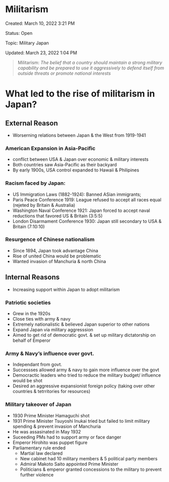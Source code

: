 # Militarism

Created: March 10, 2022 3:21 PM

Status: Open

Topic: Military Japan

Updated: March 23, 2022 1:04 PM

> Militarism:
> *The belief that a country should maintain a strong military capability and be prepared to use it aggressively to defend itself from outside threats or promote national interests*

# What led to the rise of militarism in Japan?

## External Reason

- Worserning relations between Japan & the West from 1919-1941

### American Expansion in Asia-Pacific

- conflict between USA & Japan over economic & military interests
- Both countries saw Asia-Pacific as their backyard
- By early 1900s, USA control expanded to Hawaii & Philipines

### Racism faced by Japan:

- US Immigration Laws (1882-1924): Banned ASian immigrants;
- Paris Peace Conference 1919: League refused to accept all races equal (rejeted by Britain & Australia)
- Washington Naval Conference 1921: Japan forced to accept naval reductions that favored US & Britain (3:5:5)
- London Disarmament Conference 1930: Japan still secondary to USA & Britain (7:10:10)

### Resurgence of Chinese nationalism

- Since 1894, Japan took advantage China
- Rise of united China would be problematic
- Wanted invasion of Manchuria & north China

## Internal Reasons

- Increasing support within Japan to adopt militarism

### Patriotic societies

- Grew in the 1920s
- Close ties with army & navy
- Extremely nationalistic & believed Japan superior to other nations
- Expand Japan via military aggresssion
- Aimed to get rid of democratic govt. & set up military dictatorship on behalf of Emperor

### Army & Navy’s influence over govt.

- Independant from govt.
- Successses allowed army & navy to gain more influence over the govt
- Democractic leaders who tried to reduce the military budget/ influence would be shot
- Desired an aggressive expansionist foreign policy (taking over other countries & tetrritories for resources)

### Military takeover of Japan

- 1930 Prime Minister Hamaguchi shot
- 1931 Prime Minister Tsuyoshi Inukai tried but failed to limit military spending & prevent invasion of Manchuria
- He was assasinated in May 1932
- Suceeding PMs had to support army or face danger
- Emperor Hirohito was puppet figure
- Parliamentary rule ended
    - Martial law declared
    - New cabinet had 10 military members & 5 political party members
    - Admiral Makoto Saito appointed Prime Minister
    - Politicians & emperor granted concessions to the military to prevent further violence

